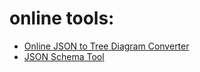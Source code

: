 # online tools:
 - [Online JSON to Tree Diagram Converter](https://vanya.jp.net/vtree/)
 - [JSON Schema Tool](https://www.jsonschema.net/)
